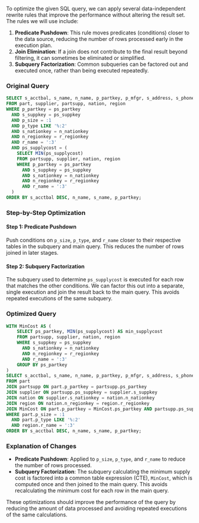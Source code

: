 To optimize the given SQL query, we can apply several data-independent rewrite rules that improve the performance without altering the result set. The rules we will use include:

1. **Predicate Pushdown**: This rule moves predicates (conditions) closer to the data source, reducing the number of rows processed early in the execution plan.
2. **Join Elimination**: If a join does not contribute to the final result beyond filtering, it can sometimes be eliminated or simplified.
3. **Subquery Factorization**: Common subqueries can be factored out and executed once, rather than being executed repeatedly.

### Original Query
```sql
SELECT s_acctbal, s_name, n_name, p_partkey, p_mfgr, s_address, s_phone, s_comment
FROM part, supplier, partsupp, nation, region
WHERE p_partkey = ps_partkey
  AND s_suppkey = ps_suppkey
  AND p_size = :1
  AND p_type LIKE '%:2'
  AND s_nationkey = n_nationkey
  AND n_regionkey = r_regionkey
  AND r_name = ':3'
  AND ps_supplycost = (
    SELECT MIN(ps_supplycost)
    FROM partsupp, supplier, nation, region
    WHERE p_partkey = ps_partkey
      AND s_suppkey = ps_suppkey
      AND s_nationkey = n_nationkey
      AND n_regionkey = r_regionkey
      AND r_name = ':3'
  )
ORDER BY s_acctbal DESC, n_name, s_name, p_partkey;
```

### Step-by-Step Optimization

#### Step 1: Predicate Pushdown
Push conditions on `p_size`, `p_type`, and `r_name` closer to their respective tables in the subquery and main query. This reduces the number of rows joined in later stages.

#### Step 2: Subquery Factorization
The subquery used to determine `ps_supplycost` is executed for each row that matches the other conditions. We can factor this out into a separate, single execution and join the result back to the main query. This avoids repeated executions of the same subquery.

### Optimized Query
```sql
WITH MinCost AS (
    SELECT ps_partkey, MIN(ps_supplycost) AS min_supplycost
    FROM partsupp, supplier, nation, region
    WHERE s_suppkey = ps_suppkey
      AND s_nationkey = n_nationkey
      AND n_regionkey = r_regionkey
      AND r_name = ':3'
    GROUP BY ps_partkey
)
SELECT s_acctbal, s_name, n_name, p_partkey, p_mfgr, s_address, s_phone, s_comment
FROM part
JOIN partsupp ON part.p_partkey = partsupp.ps_partkey
JOIN supplier ON partsupp.ps_suppkey = supplier.s_suppkey
JOIN nation ON supplier.s_nationkey = nation.n_nationkey
JOIN region ON nation.n_regionkey = region.r_regionkey
JOIN MinCost ON part.p_partkey = MinCost.ps_partkey AND partsupp.ps_supplycost = MinCost.min_supplycost
WHERE part.p_size = :1
  AND part.p_type LIKE '%:2'
  AND region.r_name = ':3'
ORDER BY s_acctbal DESC, n_name, s_name, p_partkey;
```

### Explanation of Changes
- **Predicate Pushdown**: Applied to `p_size`, `p_type`, and `r_name` to reduce the number of rows processed.
- **Subquery Factorization**: The subquery calculating the minimum supply cost is factored into a common table expression (CTE), `MinCost`, which is computed once and then joined to the main query. This avoids recalculating the minimum cost for each row in the main query.

These optimizations should improve the performance of the query by reducing the amount of data processed and avoiding repeated executions of the same calculations.